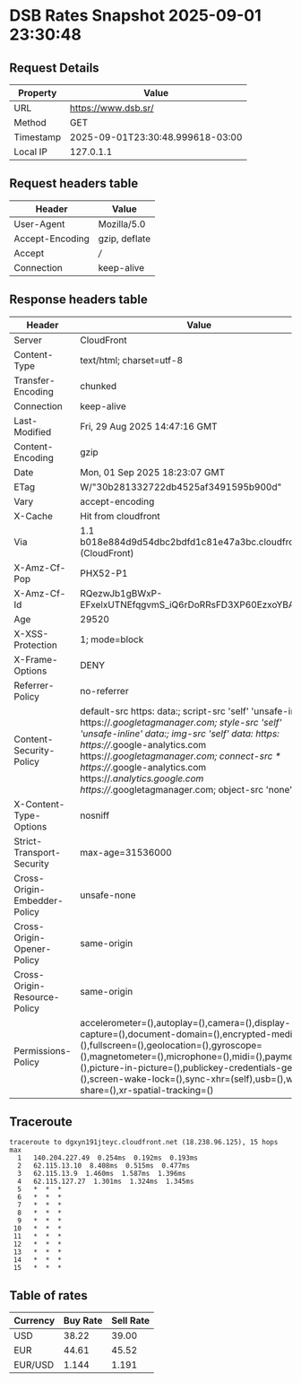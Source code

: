 # DSB Rates Snapshot 2025-09-01 23:30:48
## Request Details

| Property | Value |
|----------|-------|
| URL | https://www.dsb.sr/ |
| Method | GET |
| Timestamp | 2025-09-01T23:30:48.999618-03:00 |
| Local IP | 127.0.1.1 |
    
## Request headers table

| Header | Value |
|--------|-------|
| User-Agent | Mozilla/5.0 |
| Accept-Encoding | gzip, deflate |
| Accept | */* |
| Connection | keep-alive |

    
## Response headers table
| Header | Value |
|--------|-------|
| Server | CloudFront |
| Content-Type | text/html; charset=utf-8 |
| Transfer-Encoding | chunked |
| Connection | keep-alive |
| Last-Modified | Fri, 29 Aug 2025 14:47:16 GMT |
| Content-Encoding | gzip |
| Date | Mon, 01 Sep 2025 18:23:07 GMT |
| ETag | W/"30b281332722db4525af3491595b900d" |
| Vary | accept-encoding |
| X-Cache | Hit from cloudfront |
| Via | 1.1 b018e884d9d54dbc2bdfd1c81e47a3bc.cloudfront.net (CloudFront) |
| X-Amz-Cf-Pop | PHX52-P1 |
| X-Amz-Cf-Id | RQezwJb1gBWxP-EFxelxUTNEfqgvmS_iQ6rDoRRsFD3XP60EzxoYBA== |
| Age | 29520 |
| X-XSS-Protection | 1; mode=block |
| X-Frame-Options | DENY |
| Referrer-Policy | no-referrer |
| Content-Security-Policy | default-src https: data:; script-src 'self' 'unsafe-inline' https://*.googletagmanager.com; style-src 'self' 'unsafe-inline' data:; img-src 'self' data: https: https://*.google-analytics.com https://*.googletagmanager.com; connect-src * https://*.google-analytics.com https://*.analytics.google.com https://*.googletagmanager.com; object-src 'none' |
| X-Content-Type-Options | nosniff |
| Strict-Transport-Security | max-age=31536000 |
| Cross-Origin-Embedder-Policy | unsafe-none |
| Cross-Origin-Opener-Policy | same-origin |
| Cross-Origin-Resource-Policy | same-origin |
| Permissions-Policy | accelerometer=(),autoplay=(),camera=(),display-capture=(),document-domain=(),encrypted-media=(),fullscreen=(),geolocation=(),gyroscope=(),magnetometer=(),microphone=(),midi=(),payment=(),picture-in-picture=(),publickey-credentials-get=(),screen-wake-lock=(),sync-xhr=(self),usb=(),web-share=(),xr-spatial-tracking=() |

## Traceroute 

```
traceroute to dgxyn191jteyc.cloudfront.net (18.238.96.125), 15 hops max
  1   140.204.227.49  0.254ms  0.192ms  0.193ms 
  2   62.115.13.10  8.408ms  0.515ms  0.477ms 
  3   62.115.13.9  1.460ms  1.587ms  1.396ms 
  4   62.115.127.27  1.301ms  1.324ms  1.345ms 
  5   *  *  * 
  6   *  *  * 
  7   *  *  * 
  8   *  *  * 
  9   *  *  * 
 10   *  *  * 
 11   *  *  * 
 12   *  *  * 
 13   *  *  * 
 14   *  *  * 
 15   *  *  * 

```


## Table of rates

| Currency | Buy Rate | Sell Rate |
|----------|----------|-----------|
| USD | 38.22 | 39.00 |
| EUR | 44.61 | 45.52 |
| EUR/USD | 1.144 | 1.191 |
